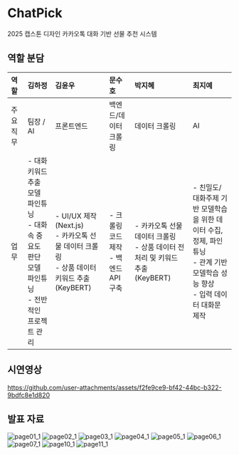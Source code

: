 # ChatPick
2025 캡스톤 디자인 카카오톡 대화 기반 선물 추천 시스템

## 역할 분담
| 역할      | 김하정 | 김윤우 | 문수호 | 박지혜 | 최지예 |
|:----------|:-------|:-------|:-------|:-------|:--------|
| 주요 직무 | 팀장 / AI | 프론트엔드 | 백엔드/데이터 크롤링 | 데이터 크롤링 | AI |
| 업무      | - 대화 키워드 추출 모델 파인튜닝<br>- 대화 속 중요도 판단 모델 파인튜닝<br>- 전반적인 프로젝트 관리 | - UI/UX 제작 (Next.js)<br>- 카카오톡 선물 데이터 크롤링<br>- 상품 데이터 키워드 추출 (KeyBERT) | - 크롤링 코드 제작<br>- 백엔드 API 구축 | - 카카오톡 선물 데이터 크롤링<br>- 상품 데이터 전처리 및 키워드 추출 (KeyBERT) | - 친밀도/대화주제 기반 모델학습을 위한 데이터 수집, 정제, 파인튜닝<br>- 관계 기반 모델학습 성능 향상<br>- 입력 데이터 대화문 제작 |


## 시연영상
https://github.com/user-attachments/assets/f2fe9ce9-bf42-44bc-b322-9bdfc8e1d820

## 발표 자료
![page01_1](https://github.com/user-attachments/assets/558c6d72-d8c9-4f58-9ec2-74c90ce9fa88)
![page02_1](https://github.com/user-attachments/assets/0e2881ea-352b-4ba5-8611-80aa0097e5d0)
![page03_1](https://github.com/user-attachments/assets/7e83bbdc-ec39-4a74-91f2-0c5a8c00cdd6)
![page04_1](https://github.com/user-attachments/assets/428d5309-ab21-4d9d-b332-69f7c527a504)
![page05_1](https://github.com/user-attachments/assets/3644b47c-d26d-4648-b2d4-c0737689bd62)
![page06_1](https://github.com/user-attachments/assets/b73aa454-f38a-4e5e-a054-66af484623f5)
![page07_1](https://github.com/user-attachments/assets/3110303d-d095-4bc3-a30f-74ce6de75079)
![page10_1](https://github.com/user-attachments/assets/339d9070-5e62-4b70-a1fc-d0a2c472666e)
![page11_1](https://github.com/user-attachments/assets/f2c2de48-c4ab-43c8-9d70-8f8ca8508e3f)
